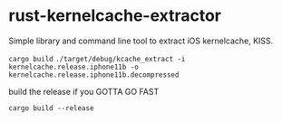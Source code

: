 # rust-kernelcache-extractor

Simple library and command line tool to extract iOS kernelcache, KISS.

`cargo build`
`./target/debug/kcache_extract -i kernelcache.release.iphone11b -o kernelcache.release.iphone11b.decompressed`

build the release if you GOTTA GO FAST

`cargo build --release`
